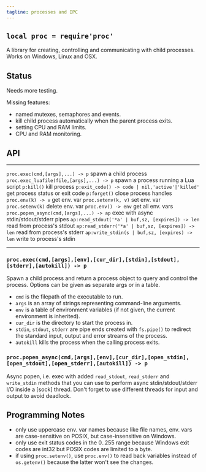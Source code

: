 ```yaml
---
tagline: processes and IPC
---
```


## `local proc = require'proc'`

A library for creating, controlling and communicating with child processes.
Works on Windows, Linux and OSX.

## Status

<warn>Needs more testing.</warn>

Missing features:

  * named mutexes, semaphores and events.
  * kill child process automatically when the parent process exits.
  * setting CPU and RAM limits.
  * CPU and RAM monitoring.

## API

--------------------------------------------------- --------------------------
`proc.exec(cmd,[args],...) -> p`                    spawn a child process
`proc.exec_luafile(file,[args],...) -> p`           spawn a process running a Lua script
`p:kill()`                                          kill process
`p:exit_code() -> code | nil,'active'|'killed'`     get process status or exit code
`p:forget()`                                        close process handles
`proc.env(k) -> v`                                  get env. var
`proc.setenv(k, v)`                                 set env. var
`proc.setenv(k)`                                    delete env. var
`proc.env() -> env`                                 get all env. vars
`proc.popen_async(cmd,[args],...) -> ap`            exec with async stdin/stdout/stderr pipes
`ap:read_stdout('*a' | buf,sz, [expires]) -> len`   read from process's stdout
`ap:read_stderr('*a' | buf,sz, [expires]) -> len`   read from process's stderr
`ap:write_stdin(s | buf,sz, [expires) -> len`       write to process's stdin
--------------------------------------------------- --------------------------

### `proc.exec(cmd,[args],[env],[cur_dir],[stdin],[stdout],[stderr],[autokill]) -> p`

Spawn a child process and return a process object to query and control the
process. Options can be given as separate args or in a table.

  * `cmd` is the filepath of the executable to run.
  * `args` is an array of strings representing command-line arguments.
  * `env` is a table of environment variables (if not given, the current
  environment is inherited).
  * `cur_dir` is the directory to start the process in.
  * `stdin`, `stdout`, `stderr` are pipe ends created with `fs.pipe()`
  to redirect the standard input, output and error streams of the process.
  * `autokill` kills the process when the calling process exits.

### `proc.popen_async(cmd,[args],[env],[cur_dir],[open_stdin],[open_stdout],[open_stderr],[autokill]) -> p`

Async popen, i.e. exec with added `read_stdout`, `read_stderr` and `write_stdin`
methods that you can use to perform async stdin/stdout/stderr I/O inside
a [sock] thread. Don't forget to use different threads for input and output
to avoid deadlock.

## Programming Notes

* only use uppercase env. var names because like file names, env. vars
  are case-sensitive on POSIX, but case-insensitive on Windows.
* only use exit status codes in the 0..255 range because Windows exit
  codes are int32 but POSIX codes are limited to a byte.
* if using `proc.setenv()`, use `proc.env()` to read back variables instead
of `os.getenv()` because the latter won't see the changes.
